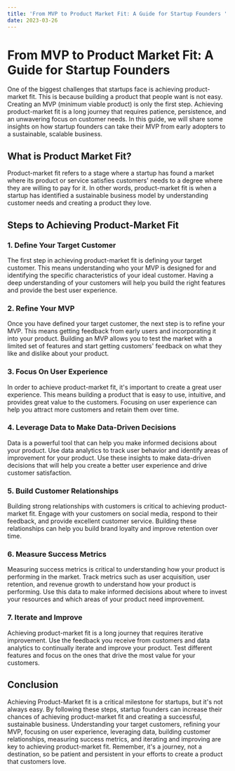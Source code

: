 ```yaml
---
title: 'From MVP to Product Market Fit: A Guide for Startup Founders '
date: 2023-03-26
---
```


# From MVP to Product Market Fit: A Guide for Startup Founders

One of the biggest challenges that startups face is achieving product-market fit. This is because building a product that people want is not easy. Creating an MVP (minimum viable product) is only the first step. Achieving product-market fit is a long journey that requires patience, persistence, and an unwavering focus on customer needs. In this guide, we will share some insights on how startup founders can take their MVP from early adopters to a sustainable, scalable business.

## What is Product Market Fit?

Product-market fit refers to a stage where a startup has found a market where its product or service satisfies customers' needs to a degree where they are willing to pay for it. In other words, product-market fit is when a startup has identified a sustainable business model by understanding customer needs and creating a product they love.

## Steps to Achieving Product-Market Fit

### 1. Define Your Target Customer

The first step in achieving product-market fit is defining your target customer. This means understanding who your MVP is designed for and identifying the specific characteristics of your ideal customer. Having a deep understanding of your customers will help you build the right features and provide the best user experience.

### 2. Refine Your MVP

Once you have defined your target customer, the next step is to refine your MVP. This means getting feedback from early users and incorporating it into your product. Building an MVP allows you to test the market with a limited set of features and start getting customers' feedback on what they like and dislike about your product.

### 3. Focus On User Experience

In order to achieve product-market fit, it's important to create a great user experience. This means building a product that is easy to use, intuitive, and provides great value to the customers. Focusing on user experience can help you attract more customers and retain them over time.

### 4. Leverage Data to Make Data-Driven Decisions

Data is a powerful tool that can help you make informed decisions about your product. Use data analytics to track user behavior and identify areas of improvement for your product. Use these insights to make data-driven decisions that will help you create a better user experience and drive customer satisfaction.

### 5. Build Customer Relationships

Building strong relationships with customers is critical to achieving product-market fit. Engage with your customers on social media, respond to their feedback, and provide excellent customer service. Building these relationships can help you build brand loyalty and improve retention over time.

### 6. Measure Success Metrics

Measuring success metrics is critical to understanding how your product is performing in the market. Track metrics such as user acquisition, user retention, and revenue growth to understand how your product is performing. Use this data to make informed decisions about where to invest your resources and which areas of your product need improvement.

### 7. Iterate and Improve

Achieving product-market fit is a long journey that requires iterative improvement. Use the feedback you receive from customers and data analytics to continually iterate and improve your product. Test different features and focus on the ones that drive the most value for your customers.

## Conclusion

Achieving Product-Market fit is a critical milestone for startups, but it's not always easy. By following these steps, startup founders can increase their chances of achieving product-market fit and creating a successful, sustainable business. Understanding your target customers, refining your MVP, focusing on user experience, leveraging data, building customer relationships, measuring success metrics, and iterating and improving are key to achieving product-market fit. Remember, it's a journey, not a destination, so be patient and persistent in your efforts to create a product that customers love.
